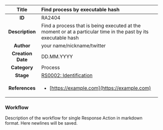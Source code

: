 | Title                       | Find process by executable hash         |
|:---------------------------:|:--------------------|
| **ID**                      | RA2404            |
| **Description**             | Find a process that is being executed at the moment or at a particular time in the past by its executable hash   |
| **Author**                  | your name/nickname/twitter        |
| **Creation Date**           | DD.MM.YYYY |
| **Category**                | Process      |
| **Stage**                   |[RS0002: Identification](../Response_Stages/RS0002.md)| 
| **References** |<ul><li>[https://example.com](https://example.com)</li></ul>|

### Workflow

Description of the workflow for single Response Action in markdown format.
Here newlines will be saved.
